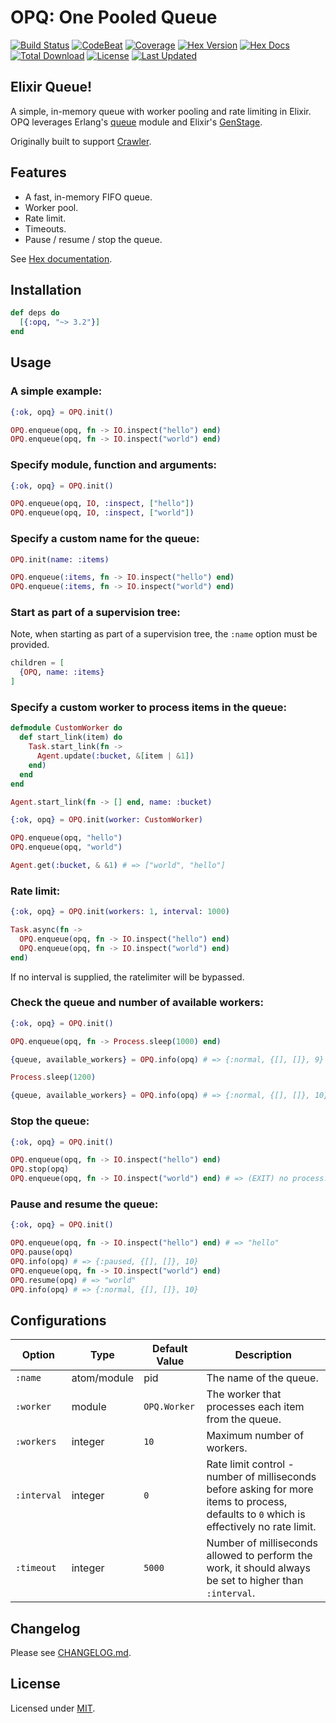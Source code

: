 # OPQ: One Pooled Queue

[![Build Status](https://github.com/fredwu/opq/actions/workflows/ci.yml/badge.svg)](https://github.com/fredwu/opq/actions)
[![CodeBeat](https://codebeat.co/badges/76916047-5b66-466d-91d3-7131a269899a)](https://codebeat.co/projects/github-com-fredwu-opq-master)
[![Coverage](https://img.shields.io/coveralls/fredwu/opq.svg)](https://coveralls.io/github/fredwu/opq?branch=master)
[![Hex Version](https://img.shields.io/hexpm/v/opq.svg)](https://hex.pm/packages/opq)
[![Hex Docs](https://img.shields.io/badge/hex-docs-lightgreen.svg)](https://hexdocs.pm/opq/)
[![Total Download](https://img.shields.io/hexpm/dt/opq.svg)](https://hex.pm/packages/opq)
[![License](https://img.shields.io/hexpm/l/opq.svg)](https://github.com/fredwu/opq/blob/master/LICENSE.md)
[![Last Updated](https://img.shields.io/github/last-commit/fredwu/opq.svg)](https://github.com/fredwu/crawler/commits/master)

## Elixir Queue!

A simple, in-memory queue with worker pooling and rate limiting in Elixir. OPQ leverages Erlang's [queue](http://erlang.org/doc/man/queue.html) module and Elixir's [GenStage](https://github.com/elixir-lang/gen_stage).

Originally built to support [Crawler](https://github.com/fredwu/crawler).

## Features

- A fast, in-memory FIFO queue.
- Worker pool.
- Rate limit.
- Timeouts.
- Pause / resume / stop the queue.

See [Hex documentation](https://hexdocs.pm/opq/).

## Installation

```Elixir
def deps do
  [{:opq, "~> 3.2"}]
end
```

## Usage

### A simple example:

```elixir
{:ok, opq} = OPQ.init()

OPQ.enqueue(opq, fn -> IO.inspect("hello") end)
OPQ.enqueue(opq, fn -> IO.inspect("world") end)
```

### Specify module, function and arguments:

```elixir
{:ok, opq} = OPQ.init()

OPQ.enqueue(opq, IO, :inspect, ["hello"])
OPQ.enqueue(opq, IO, :inspect, ["world"])
```

### Specify a custom name for the queue:

```elixir
OPQ.init(name: :items)

OPQ.enqueue(:items, fn -> IO.inspect("hello") end)
OPQ.enqueue(:items, fn -> IO.inspect("world") end)
```

### Start as part of a supervision tree:

Note, when starting as part of a supervision tree, the `:name` option must be provided.

```elixir
children = [
  {OPQ, name: :items}
]
```

### Specify a custom worker to process items in the queue:

```elixir
defmodule CustomWorker do
  def start_link(item) do
    Task.start_link(fn ->
      Agent.update(:bucket, &[item | &1])
    end)
  end
end

Agent.start_link(fn -> [] end, name: :bucket)

{:ok, opq} = OPQ.init(worker: CustomWorker)

OPQ.enqueue(opq, "hello")
OPQ.enqueue(opq, "world")

Agent.get(:bucket, & &1) # => ["world", "hello"]
```

### Rate limit:

```elixir
{:ok, opq} = OPQ.init(workers: 1, interval: 1000)

Task.async(fn ->
  OPQ.enqueue(opq, fn -> IO.inspect("hello") end)
  OPQ.enqueue(opq, fn -> IO.inspect("world") end)
end)
```

If no interval is supplied, the ratelimiter will be bypassed.

### Check the queue and number of available workers:

```elixir
{:ok, opq} = OPQ.init()

OPQ.enqueue(opq, fn -> Process.sleep(1000) end)

{queue, available_workers} = OPQ.info(opq) # => {:normal, {[], []}, 9}

Process.sleep(1200)

{queue, available_workers} = OPQ.info(opq) # => {:normal, {[], []}, 10}
```

### Stop the queue:

```elixir
{:ok, opq} = OPQ.init()

OPQ.enqueue(opq, fn -> IO.inspect("hello") end)
OPQ.stop(opq)
OPQ.enqueue(opq, fn -> IO.inspect("world") end) # => (EXIT) no process...
```

### Pause and resume the queue:

```elixir
{:ok, opq} = OPQ.init()

OPQ.enqueue(opq, fn -> IO.inspect("hello") end) # => "hello"
OPQ.pause(opq)
OPQ.info(opq) # => {:paused, {[], []}, 10}
OPQ.enqueue(opq, fn -> IO.inspect("world") end)
OPQ.resume(opq) # => "world"
OPQ.info(opq) # => {:normal, {[], []}, 10}
```

## Configurations

| Option       | Type        | Default Value  | Description |
|--------------|-------------|----------------|-------------|
| `:name`      | atom/module | pid            | The name of the queue.
| `:worker`    | module      | `OPQ.Worker`   | The worker that processes each item from the queue.
| `:workers`   | integer     | `10`           | Maximum number of workers.
| `:interval`  | integer     | `0`            | Rate limit control - number of milliseconds before asking for more items to process, defaults to `0` which is effectively no rate limit.
| `:timeout`   | integer     | `5000`         | Number of milliseconds allowed to perform the work, it should always be set to higher than `:interval`.

## Changelog

Please see [CHANGELOG.md](CHANGELOG.md).

## License

Licensed under [MIT](http://fredwu.mit-license.org/).
